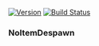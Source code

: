 [![Version](https://img.shields.io/endpoint?url=https://apiv1.jomcraft.net/stats/noitemdespawn/endpoint)](https://www.curseforge.com/minecraft/mc-mods/noitemdespawn) [![Build Status](https://gitlab.com/jomcraft-sources/StatsAPI/badges/master/pipeline.svg)](https://gitlab.com/jomcraft-sources/StatsAPI)

### NoItemDespawn